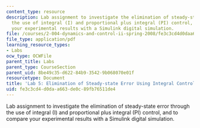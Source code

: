 ```yaml
---
content_type: resource
description: Lab assignment to investigate the elimination of steady-state error through
  the use of integral (I) and proportional plus integral (PI) control, and to compare
  your experimental results with a Simulink digital simulation.
file: /courses/2-004-dynamics-and-control-ii-spring-2008/fe3c3cd4d0daa663de0c89fb76511de4_lab5.pdf
file_type: application/pdf
learning_resource_types:
- Labs
ocw_type: OCWFile
parent_title: Labs
parent_type: CourseSection
parent_uid: 8be49c35-d622-84b9-3542-9b068070e01f
resourcetype: Document
title: 'Lab 5: Elimination of Steady-state Error Using Integral Control Action'
uid: fe3c3cd4-d0da-a663-de0c-89fb76511de4
---
```

Lab assignment to investigate the elimination of steady-state error through the use of integral (I) and proportional plus integral (PI) control, and to compare your experimental results with a Simulink digital simulation.

